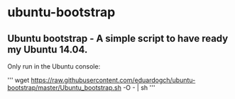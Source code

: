ubuntu-bootstrap
================

## Ubuntu bootstrap - A simple script to have ready my Ubuntu 14.04.

Only run in the Ubuntu console:

'''
wget https://raw.githubusercontent.com/eduardogch/ubuntu-bootstrap/master/Ubuntu_bootstrap.sh -O - | sh
'''
